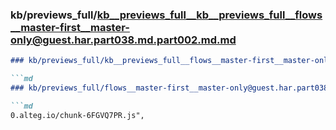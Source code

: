 ### kb/previews_full/kb__previews_full__kb__previews_full__flows__master-first__master-only@guest.har.part038.md.part002.md.md

```md
### kb/previews_full/kb__previews_full__flows__master-first__master-only@guest.har.part038.md.part002.md

```md
### kb/previews_full/flows__master-first__master-only@guest.har.part038.md (part 002)

```md
0.alteg.io/chunk-6FGVQ7PR.js",
                                  
```

```

```

```
